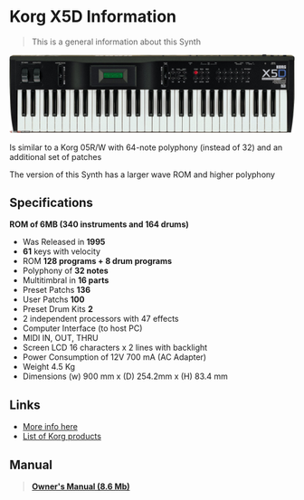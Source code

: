 # **Korg X5D Information**

> This is a general information about this Synth

![Korg X5D](images/Korg-X5D.png)

Is similar to a Korg 05R/W with 64-note polyphony (instead of 32) and an additional set of patches

The version of this Synth has a larger wave ROM and higher polyphony


## Specifications

**ROM of 6MB (340 instruments and 164 drums)**

- Was Released in **1995**
- **61** keys with velocity
- ROM **128 programs + 8 drum programs**
- Polyphony of **32 notes**
- Multitimbral in **16 parts**
- Preset Patchs **136**
- User Patchs **100**
- Preset Drum Kits **2**
- 2 independent processors with 47 effects
- Computer Interface (to host PC)
- MIDI IN, OUT, THRU
- Screen LCD 16 characters x 2 lines with backlight
- Power Consumption of 12V 700 mA (AC Adapter)
- Weight 4.5 Kg
- Dimensions (w) 900 mm x (D) 254.2mm x (H) 83.4 mm


## Links
- [More info here](https://soundprogramming.net/synthesizers/korg/korg-x5/)
- [List of Korg products](https://en.wikipedia.org/wiki/List_of_Korg_products)


## Manual

> [**Owner's Manual (8.6 Mb)**](Manuals/Korg-X5D-X5.pdf)

